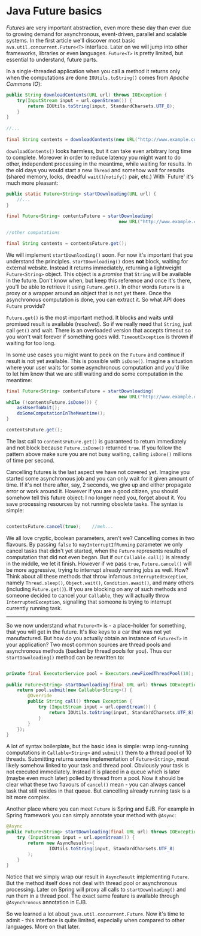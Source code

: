 <h1>Java Future basics </h1>

_Futures_ are very important abstraction, even more these day than ever due
to growing demand for asynchronous, event-driven, parallel and scalable
systems. In the first article we'll discover most basic
`ava.util.concurrent.Future<T>` interface. Later on we will jump into other
frameworks, libraries or even languages. `Future<T>` is pretty limited, 
but essential to understand, future parts.

In a single-threaded application when you call a method it returns only when 
the computations are done `IOUtils.toString()` comes from
_Apache Commons IO_):

```java
public String downloadContents(URL url) throws IOException {
    try(InputStream input = url.openStream()) {
        return IOUtils.toString(input, StandardCharsets.UTF_8);
    }
}
 
//...
 
final String contents = downloadContents(new URL("http://www.example.com"));
```

`downloadContents()` looks harmless, but it can take even arbitrary long time to
complete. Moreover in order to reduce latency you might want to do other,
independent processing in the meantime, while waiting for results. In the old
days you would start a new `Thread` and somehow wait for results (shared
memory, locks, dreadful `wait()`/`notify()` pair, etc.) With `Future<T>' it's much
more pleasant:

```java
public static Future<String> startDownloading(URL url) {
    //...
}
 
final Future<String> contentsFuture = startDownloading(
                                          new URL("http://www.example.com"));

//other computations

final String contents = contentsFuture.get();
```

We will implement `startDownloading()` soon. For now it's important that you 
understand the principles. `startDownloading()` does **not** block, waiting for 
external website. Instead it returns immediately, returning a lightweight `Future<String>` object. This object is a <i>promise</i> that <code>String</code> will be available in the future. Don't know when, but keep this reference and once it's there, you'll be able to retrieve it using <code>Future.get()</code>. In other words <code>Future</code> is a proxy or a wrapper around an object that is not yet there. Once the asynchronous computation is done, you can extract it. So what API does <code>Future</code> provide?

<code>Future.get()</code> is the most important method. It blocks and waits until promised result is available (<i>resolved</i>). So if we really need that <code>String</code>, just call <code>get()</code> and wait. There is an overloaded version that accepts timeout so you won't wait forever if something goes wild. <code>TimeoutException</code> is thrown if waiting for too long.

In some use cases you might want to peek on the <code>Future</code> and continue if result is not yet available. This is possible with <code>isDone()</code>. Imagine a situation where your user waits for some asynchronous computation and you'd like to let him know that we are still waiting and do some computation in the meantime:

```java
final Future<String> contentsFuture = startDownloading(
                                          new URL("http://www.example.com"));
while (!contentsFuture.isDone()) {
    askUserToWait();
    doSomeComputationInTheMeantime();
}

contentsFuture.get();
```

The last call to <code>contentsFuture.get()</code> is guaranteed to return immediately and not block because <code>Future.isDone()</code> returned <code>true</code>. If you follow the pattern above make sure you are not busy waiting, calling <code>isDone()</code> millions of time per second.

Cancelling futures is the last aspect we have not covered yet. Imagine you started some asynchronous job and you can only wait for it given amount of time. If it's not there after, say, 2 seconds, we give up and either propagate error or work around it. However if you are a good citizen, you should somehow tell this future object: I no longer need you, forget about it. You save processing resources by not running obsolete tasks. The syntax is simple:

```java

contentsFuture.cancel(true);    //meh...

```

We all love cryptic, boolean parameters, aren't we? Cancelling comes in two flavours. By passing <code>false</code> to <code>mayInterruptIfRunning</code> parameter we only cancel tasks that didn't yet started, when the <code>Future</code> represents results of computation that did not even began. But if our <code>Callable.call()</code> is already in the middle, we let it finish. However if we pass <code>true</code>, <code>Future.cancel()</code> will be more aggressive, trying to interrupt already running jobs as well. How? Think about all these methods that throw infamous <code>InterruptedException</code>, namely <code>Thread.sleep()</code>, <code>Object.wait()</code>, <code>Condition.await()</code>,  and many others (including <code>Future.get()</code>). If you are blocking on any of such methods and someone decided to cancel your <code>Callable</code>, they will actually throw <code>InterruptedException</code>, signalling that someone is trying to interrupt currently running task.

<hr/>

So we now understand what <code>Future&lt;T&gt;</code> is - a place-holder for something, that you will get in the future. It's like keys to a car that was not yet manufactured. But how do you actually obtain an instance of <code>Future&lt;T&gt;</code> in your application? Two most common sources are thread pools and asynchronous methods (backed by thread pools for you). Thus our <code>startDownloading()</code> method can be rewritten to:

```java

private final ExecutorService pool = Executors.newFixedThreadPool(10);
 
public Future<String> startDownloading(final URL url) throws IOException {
    return pool.submit(new Callable<String>() {
        @Override
        public String call() throws Exception {
            try (InputStream input = url.openStream()) {
                return IOUtils.toString(input, StandardCharsets.UTF_8);
            }
        }
    });
}

```

A lot of syntax boilerplate, but the basic idea is simple: wrap long-running computations in <code>Callable&lt;String&gt;</code> and <code>submit()</code> them to a thread pool of 10 threads. Submitting returns some implementation of <code>Future&lt;String&gt;</code>, most likely somehow linked to your task and thread pool. Obviously your task is not executed immediately. Instead it is placed in a queue which is later (maybe even much later) polled by thread from a pool. Now it should be clear what these two flavours of <code>cancel()</code> mean - you can always cancel task that still resides in that queue. But cancelling already running task is a bit more complex.

Another place where you can meet `Future` is Spring and EJB. For example in
Spring framework you can simply annotate your method with `@Async`:

```java
@Async
public Future<String> startDownloading(final URL url) throws IOException {
    try (InputStream input = url.openStream()) {
        return new AsyncResult<>(
                IOUtils.toString(input, StandardCharsets.UTF_8)
        );
    }
}
```

Notice that we simply wrap our result in <code>AsyncResult</code></a> implementing <code>Future</code>. But the method itself does not deal with thread pool or asynchronous processing. Later on Spring will proxy all calls to <code>startDownloading()</code> and run them in a thread pool. The exact same feature is available through <code>@Asynchronous</code> annotation in EJB.

So we learned a lot about `java.util.concurrent.Future`.  Now it's time to admit -
this interface is quite limited, especially when compared to other languages.
More on that later.



